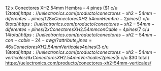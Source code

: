 12 x Conectores XH2.54mm Hembra - 4 pines ($1 c/u $12 total)
https://uelectronics.com/producto/conectores-xh2-54mm-diferentes-pines/12 
8x Conectores XH2.54mm Hembra - 2 pines ($1 c/u $8 total)
https://uelectronics.com/producto/conectores-xh2-54mm-diferentes-pines/
2 x Conectores XH2.54mm con Cable - 4 pines ($7 c/u $14 total)
https://uelectronics.com/producto/conectores-xh2-54mm-con-cable-24-awg/?attribute_pines=4
6 x Conectores XH2.54 mm Verticales 4 pines ($3 c/u $18 total)
https://uelectronics.com/producto/conectores-xh2-54mm-verticales/
6 x Conectores XH2.54 mm Verticales 2 pines ($5 c/u $30 total)
https://uelectronics.com/producto/conectores-xh2-54mm-verticales/